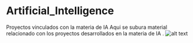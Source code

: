 # Artificial_Intelligence
Proyectos vinculados con la materia de IA
Aqui se subura material relacionado con los proyectos desarrollados en la materia de IA 
.
 ![alt text](https://github.com/jr-98/Artificial_Intelligence/blob/main/Pictoblox_IA_LengSe%C3%B1as.jpg)
